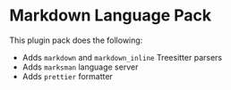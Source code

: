 # Markdown Language Pack

This plugin pack does the following:

- Adds `markdown` and `markdown_inline` Treesitter parsers
- Adds `marksman` language server
- Adds `prettier` formatter
